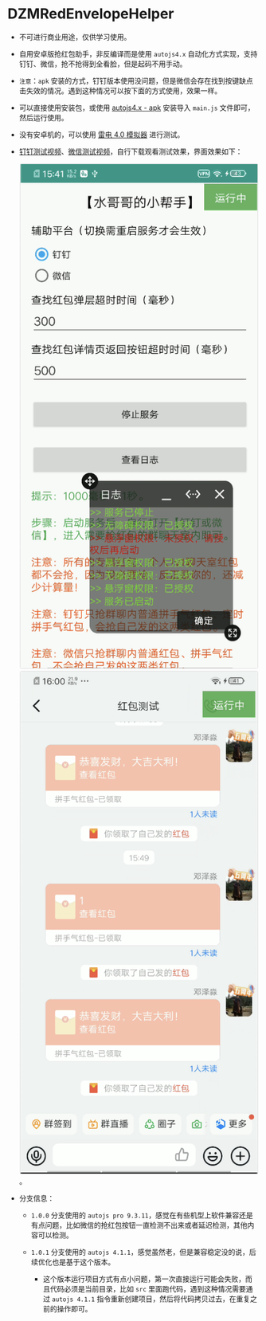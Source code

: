 # DZMRedEnvelopeHelper

- 不可进行商业用途，仅供学习使用。

- 自用安卓版抢红包助手，非反编译而是使用 `autojs4.x` 自动化方式实现，支持钉钉、微信，抢不抢得到全看脸，但是起码不用手动。

- `注意`：`apk` 安装的方式，钉钉版本使用没问题，但是微信会存在找到按键缺点击失效的情况。遇到这种情况可以按下面的方式使用，效果一样。

- 可以直接使用安装包，或使用 [autojs4.x - apk](https://github.com/dengzemiao/DZMAutojsTools) 安装导入 `main.js` 文件即可， 然后运行使用。

- 没有安卓机的，可以使用 [雷电 4.0 模拟器](https://github.com/dengzemiao/DZMAutojsTools/blob/main/ldplayerinst4_4.0.83.exe) 进行测试。

- [钉钉测试视频](./hb_dd.mp4)、[微信测试视频](./hb_wx.mp4)，自行下载观看测试效果，界面效果如下：

  ![运行效果 1](demo1.png) ![运行效果 2](demo2.png)。

- 分支信息：

  - `1.0.0` 分支使用的 `autojs pro 9.3.11`，感觉在有些机型上软件兼容还是有点问题，比如微信的抢红包按钮一直检测不出来或者延迟检测，其他内容可以检测。

  - `1.0.1` 分支使用的 `autojs 4.1.1`，感觉虽然老，但是兼容稳定没的说，后续优化也是基于这个版本。

    - 这个版本运行项目方式有点小问题，第一次直接运行可能会失败，而且代码必须是当前目录，比如 `src` 里面跑代码，遇到这种情况需要通过 `autojs 4.1.1` 指令重新创建项目，然后将代码拷贝过去，在重复之前的操作即可。
